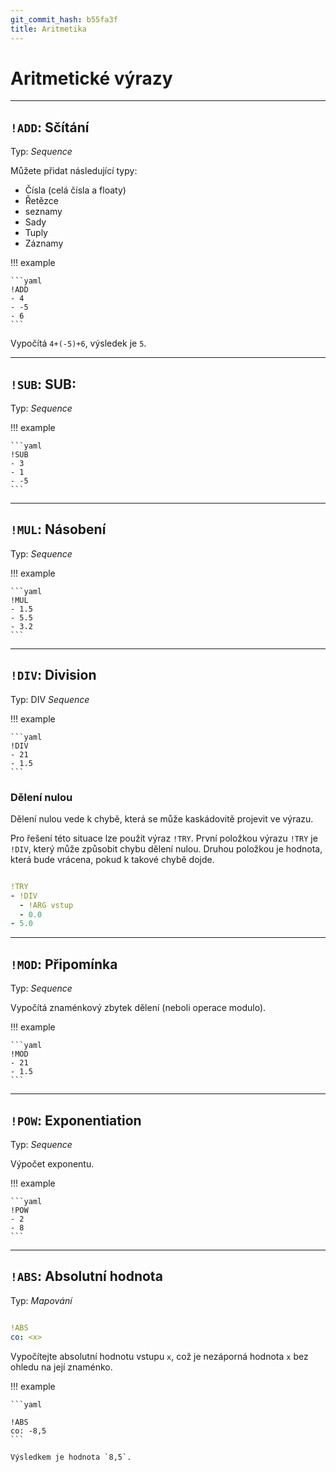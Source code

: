 ```yaml
---
git_commit_hash: b55fa3f
title: Aritmetika
---
```


# Aritmetické výrazy


---

## `!ADD`: Sčítání 

Typ: _Sequence_


Můžete přidat následující typy:

 * Čísla (celá čísla a floaty)
 * Řetězce
 * seznamy
 * Sady
 * Tuply
 * Záznamy


!!! example

	
	
	```yaml
	!ADD
	- 4
	- -5
	- 6
	```
	

  Vypočítá `4+(-5)+6`, výsledek je `5`.

---

## `!SUB`: SUB: 

Typ: _Sequence_


!!! example

	
	
	```yaml
	!SUB
	- 3
	- 1
	- -5
	```
	

---


## `!MUL`: Násobení 

Typ: _Sequence_


!!! example

	
	
	```yaml
	!MUL
	- 1.5
	- 5.5
	- 3.2
	```
	

---

## `!DIV`: Division 

Typ: DIV _Sequence_


!!! example

	
	
	```yaml
	!DIV
	- 21
	- 1.5
	```
	
	

### Dělení nulou

Dělení nulou vede k chybě, která se může kaskádovitě projevit ve výrazu.

Pro řešení této situace lze použít výraz `!TRY`.
První položkou výrazu `!TRY` je `!DIV`, který může způsobit chybu dělení nulou.
Druhou položkou je hodnota, která bude vrácena, pokud k takové chybě dojde.
```yaml

!TRY
- !DIV
  - !ARG vstup
  - 0.0
- 5.0
```


---

## `!MOD`: Připomínka 

Typ: _Sequence_


Vypočítá znaménkový zbytek dělení (neboli operace modulo).


!!! example

	
	
	```yaml
	!MOD
	- 21
	- 1.5
	```
	

---

## `!POW`: Exponentiation 

Typ: _Sequence_


Výpočet exponentu.


!!! example

	
	
	```yaml
	!POW
	- 2
	- 8
	```
	

---

## `!ABS`: Absolutní hodnota

Typ: _Mapování_
```yaml

!ABS
co: <x>
```

Vypočítejte absolutní hodnotu vstupu `x`, což je nezáporná hodnota `x` bez ohledu na její znaménko.

!!! example

	
	
	```yaml
	
	!ABS
	co: -8,5
	```
	
	Výsledkem je hodnota `8,5`.

